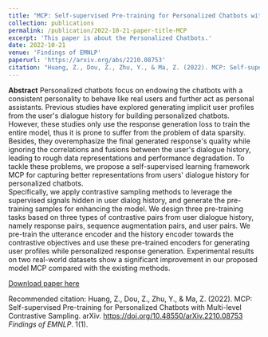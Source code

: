 ```yaml
---
title: "MCP: Self-supervised Pre-training for Personalized Chatbots with Multi-level Contrastive Sampling"
collection: publications
permalink: /publication/2022-10-21-paper-title-MCP
excerpt: 'This paper is about the Personalized Chatbots.'
date: 2022-10-21
venue: 'Findings of EMNLP'
paperurl: 'https://arxiv.org/abs/2210.08753'
citation: "Huang, Z., Dou, Z., Zhu, Y., & Ma, Z. (2022). MCP: Self-supervised Pre-training for Personalized Chatbots with Multi-level Contrastive Sampling. arXiv. https://doi.org/10.48550/arXiv.2210.08753. <i>Findings of EMNLP 2022</i>. 1(1)."
---
```


**Abstract**
Personalized chatbots focus on endowing the chatbots with a consistent personality to behave like real users and further act as personal assistants.
Previous studies have explored generating implicit user profiles from the user's dialogue history for building personalized chatbots.
However, these studies only use the response generation loss to train the entire model, thus it is prone to suffer from the problem of data sparsity.
Besides, they overemphasize the final generated response's quality while ignoring the correlations and fusions between the user's dialogue history, leading to rough data representations and performance degradation.
To tackle these problems, we propose a self-supervised learning framework MCP for capturing better representations from users' dialogue history for personalized chatbots.  
Specifically, we apply contrastive sampling methods to leverage the supervised signals hidden in user dialog history, and generate the pre-training samples for enhancing the model.
We design three pre-training tasks based on three types of contrastive pairs from user dialogue history, namely response pairs, sequence augmentation pairs, and user pairs.
We pre-train the utterance encoder and the history encoder towards the contrastive objectives and use these pre-trained encoders for generating user profiles while personalized response generation.
Experimental results on two real-world datasets show a significant improvement in our proposed model MCP compared with the existing methods.

[Download paper here](https://arxiv.org/pdf/2210.08753.pdf)

Recommended citation: Huang, Z., Dou, Z., Zhu, Y., & Ma, Z. (2022). MCP: Self-supervised Pre-training for Personalized Chatbots with Multi-level Contrastive Sampling. arXiv. https://doi.org/10.48550/arXiv.2210.08753 <i>Findings of EMNLP</i>. 1(1).